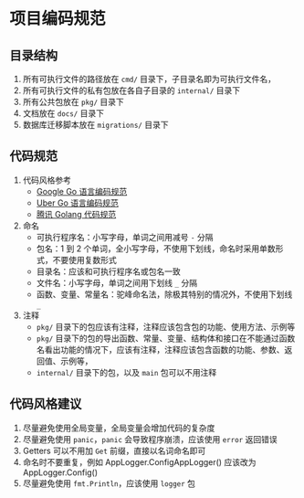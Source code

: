 # 项目编码规范

## 目录结构

1. 所有可执行文件的路径放在 `cmd/` 目录下，子目录名即为可执行文件名，
2. 所有可执行文件的私有包放在各自子目录的 `internal/` 目录下
3. 所有公共包放在 `pkg/` 目录下
4. 文档放在 `docs/` 目录下
5. 数据库迁移脚本放在 `migrations/` 目录下

## 代码规范

1. 代码风格参考 
   - [Google Go 语言编码规范](https://gocn.github.io/styleguide/)
   - [Uber Go 语言编码规范](https://github.com/Allenxuxu/uber-go-guide)
   - [腾讯 Golang 代码规范](https://www.cnblogs.com/xuweiqiang/p/15337132.html)
2. 命名
    - 可执行程序名：小写字母，单词之间用减号 `-` 分隔
    - 包名：1 到 2 个单词，全小写字母，不使用下划线，命名时采用单数形式，不要使用复数形式
    - 目录名：应该和可执行程序名或包名一致
    - 文件名：小写字母，单词之间用下划线 `_` 分隔
    - 函数、变量、常量名：驼峰命名法，除极其特别的情况外，不使用下划线 `_`
3. 注释
    - `pkg/` 目录下的包应该有注释，注释应该包含包的功能、使用方法、示例等
    - `pkg/` 目录下的包的导出函数、常量、变量、结构体和接口在不能通过函数名看出功能的情况下，应该有注释，注释应该包含函数的功能、参数、返回值、示例等，
    - `internal/` 目录下的包，以及 `main` 包可以不用注释

## 代码风格建议

1. 尽量避免使用全局变量，全局变量会增加代码的复杂度
2. 尽量避免使用 `panic`，`panic` 会导致程序崩溃，应该使用 `error` 返回错误
3. Getters 可以不用加 `Get` 前缀，直接以名词命名即可
4. 命名时不要重复，例如 AppLogger.ConfigAppLogger() 应该改为 AppLogger.Config()
5. 尽量避免使用 `fmt.Println`，应该使用 `logger` 包
